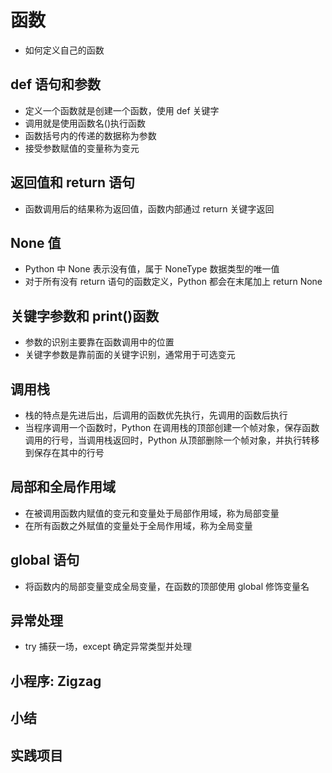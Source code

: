 # 函数
- 如何定义自己的函数

## def 语句和参数

- 定义一个函数就是创建一个函数，使用 def 关键字
- 调用就是使用函数名()执行函数
- 函数括号内的传递的数据称为参数
- 接受参数赋值的变量称为变元

## 返回值和 return 语句

- 函数调用后的结果称为返回值，函数内部通过 return 关键字返回

## None 值

- Python 中 None 表示没有值，属于 NoneType 数据类型的唯一值
- 对于所有没有 return 语句的函数定义，Python 都会在末尾加上 return None

## 关键字参数和 print()函数

- 参数的识别主要靠在函数调用中的位置
- 关键字参数是靠前面的关键字识别，通常用于可选变元

## 调用栈

- 栈的特点是先进后出，后调用的函数优先执行，先调用的函数后执行
- 当程序调用一个函数时，Python 在调用栈的顶部创建一个帧对象，保存函数调用的行号，当调用栈返回时，Python 从顶部删除一个帧对象，并执行转移到保存在其中的行号

## 局部和全局作用域

- 在被调用函数内赋值的变元和变量处于局部作用域，称为局部变量
- 在所有函数之外赋值的变量处于全局作用域，称为全局变量

## global 语句

- 将函数内的局部变量变成全局变量，在函数的顶部使用 global 修饰变量名

## 异常处理

- try 捕获一场，except 确定异常类型并处理

## 小程序: Zigzag

## 小结

## 实践项目
